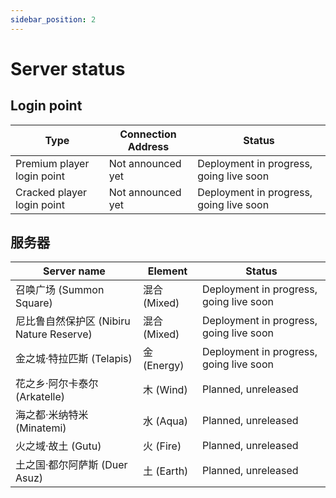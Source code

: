 ```yaml
---
sidebar_position: 2
---
```


# Server status

## Login point

| Type | Connection Address | Status |
| --- | --- | --- |
| Premium player login point | Not announced yet | Deployment in progress, going live soon |
| Cracked player login point | Not announced yet | Deployment in progress, going live soon |

## 服务器

| Server name | Element | Status |
| --- | --- | --- |
| 召唤广场 (Summon Square) | 混合 (Mixed) | Deployment in progress, going live soon |
| 尼比鲁自然保护区 (Nibiru Nature Reserve) | 混合 (Mixed) | Deployment in progress, going live soon |
| 金之城·特拉匹斯 (Telapis) | 金 (Energy) | Deployment in progress, going live soon |
| 花之乡·阿尔卡泰尔 (Arkatelle) | 木 (Wind) | Planned, unreleased |
| 海之都·米纳特米 (Minatemi) | 水 (Aqua) | Planned, unreleased |
| 火之域·故土 (Gutu) | 火 (Fire) | Planned, unreleased |
| 土之国·都尔阿萨斯 (Duer Asuz) | 土 (Earth) | Planned, unreleased |
